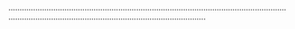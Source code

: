 ....................................................................................................................................................................................................................
